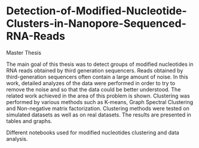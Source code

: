 # Detection-of-Modified-Nucleotide-Clusters-in-Nanopore-Sequenced-RNA-Reads
Master Thesis 

The main goal of this thesis was to detect groups of modified nucleotides in RNA reads obtained by third generation sequencers. Reads obtained by third-generation sequencers often contain a large amount of noise. In this work, detailed analyzes of the data were performed in order to try to remove the noise and so that the data could be better understood. The related work achieved in the area of this problem is shown. Clustering was performed by various methods such as K-means, Graph Spectral Clustering and Non-negative matrix factorization. Clustering methods were tested on simulated datasets as well as on real datasets. The results are presented in tables and graphs.

Different notebooks used for modified nucleotides clustering and data analysis.
